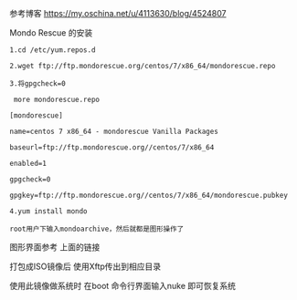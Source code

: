 参考博客  https://my.oschina.net/u/4113630/blog/4524807

Mondo Rescue 的安装

```shell
1.cd /etc/yum.repos.d

2.wget ftp://ftp.mondorescue.org/centos/7/x86_64/mondorescue.repo

3.将gpgcheck=0

 more mondorescue.repo

[mondorescue]

name=centos 7 x86_64 - mondorescue Vanilla Packages

baseurl=ftp://ftp.mondorescue.org//centos/7/x86_64

enabled=1

gpgcheck=0

gpgkey=ftp://ftp.mondorescue.org//centos/7/x86_64/mondorescue.pubkey

4.yum install mondo

root用户下输入mondoarchive，然后就都是图形操作了
```



图形界面参考 上面的链接

打包成ISO镜像后  使用Xftp传出到相应目录

使用此镜像做系统时  在boot 命令行界面输入nuke 即可恢复系统

